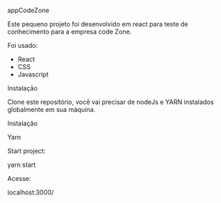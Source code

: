 appCodeZone

Este pequeno projeto foi desenvolvido em react para teste de conhecimento para a empresa code Zone.

Foi usado:

- React
- CSS
- Javascript

Instalação

Clone este repositório, você vai precisar de nodeJs e YARN instalados globalmente em sua máquina.

Instalação

Yarn

Start project:

yarn start

Acesse:

localhost:3000/
